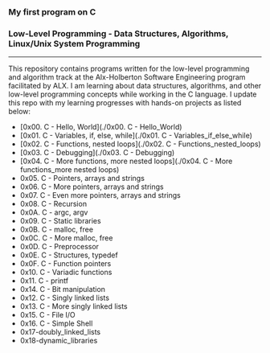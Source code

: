 ### **My first program on C**
### **Low-Level Programming - Data Structures, Algorithms, Linux/Unix System Programming**
---
This repository contains programs written for the low-level programming and algorithm track at the Alx-Holberton Software Engineering program facilitated by ALX. I am learning about data structures, algorithms, and other low-level programming concepts while working in the C language. I update this repo with my learning progresses with hands-on projects as listed below:

* [0x00. C - Hello, World](./0x00. C - Hello_World)
* [0x01. C - Variables, if, else, while](./0x01. C - Variables_if_else_while)
* [0x02. C - Functions, nested loops](./0x02. C - Functions_nested_loops)
* [0x03. C - Debugging](./0x03. C - Debugging)
* [0x04. C - More functions, more nested loops](./0x04. C - More functions_more nested loops)
* 0x05. C - Pointers, arrays and strings
* 0x06. C - More pointers, arrays and strings
* 0x07. C - Even more pointers, arrays and strings
* 0x08. C - Recursion
* 0x0A. C - argc, argv
* 0x09. C - Static libraries
* 0x0B. C - malloc, free
* 0x0C. C - More malloc, free 
* 0x0D. C - Preprocessor
* 0x0E. C - Structures, typedef
* 0x0F. C - Function pointers
* 0x10. C - Variadic functions
* 0x11. C - printf
* 0x14. C - Bit manipulation
* 0x12. C - Singly linked lists
* 0x13. C - More singly linked lists
* 0x15. C - File I/O
* 0x16. C - Simple Shell
* 0x17-doubly_linked_lists
* 0x18-dynamic_libraries



